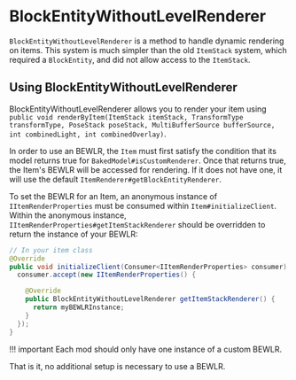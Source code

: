 BlockEntityWithoutLevelRenderer
=======================
`BlockEntityWithoutLevelRenderer` is a method to handle dynamic rendering on items. This system is much simpler than the old `ItemStack` system, which required a `BlockEntity`, and did not allow access to the `ItemStack`.

Using BlockEntityWithoutLevelRenderer
--------------------------

BlockEntityWithoutLevelRenderer allows you to render your item using `public void renderByItem(ItemStack itemStack, TransformType transformType, PoseStack poseStack, MultiBufferSource bufferSource, int combinedLight, int combinedOverlay)`.

In order to use an BEWLR, the `Item` must first satisfy the condition that its model returns true for `BakedModel#isCustomRenderer`.
Once that returns true, the Item's BEWLR will be accessed for rendering. If it does not have one, it will use the default `ItemRenderer#getBlockEntityRenderer`.

To set the BEWLR for an Item, an anonymous instance of `IItemRenderProperties` must be consumed within `Item#initializeClient`. Within the anonymous instance, `IItemRenderProperties#getItemStackRenderer` should be overridden to return the instance of your BEWLR:

```java
// In your item class
@Override
public void initializeClient(Consumer<IItemRenderProperties> consumer) {
  consumer.accept(new IItemRenderProperties() {

    @Override
    public BlockEntityWithoutLevelRenderer getItemStackRenderer() {
      return myBEWLRInstance;
    }
  });
}
```

!!! important
    Each mod should only have one instance of a custom BEWLR.

That is it, no additional setup is necessary to use a BEWLR.
